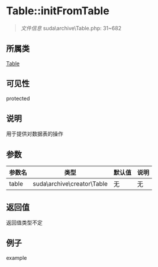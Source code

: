 # Table::initFromTable



> *文件信息* suda\archive\Table.php: 31~682

## 所属类 

[Table](../Table.md)

## 可见性

 protected 

## 说明


用于提供对数据表的操作



## 参数


| 参数名 | 类型 | 默认值 | 说明 |
|--------|-----|-------|-------|
| table |  suda\archive\creator\Table | 无 | 无 |



## 返回值

返回值类型不定


## 例子

example